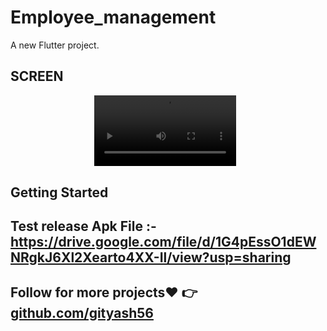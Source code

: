 # Employee_management

A new Flutter project.

## SCREEN

<p align="center">

  <video src="https://github.com/user-attachments/assets/47b62341-3e17-4e80-b254-1a96bdd7219b" alt="Image 1" width="45%" style="margin-right: 10px;">

</p>


## Getting Started

## Test release Apk File :- https://drive.google.com/file/d/1G4pEssO1dEWNRgkJ6Xl2Xearto4XX-Il/view?usp=sharing

## Follow for more projects❤️ 👉  [github.com/gityash56](https://github.com/gityash56)
